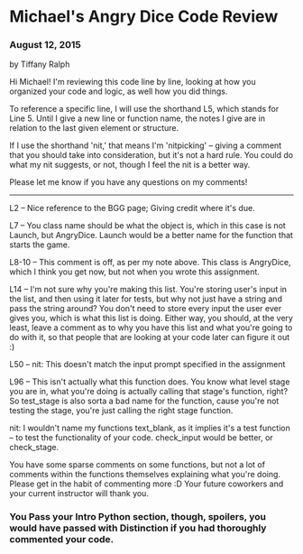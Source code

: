 # Michael's Angry Dice Code Review
### August 12, 2015
by Tiffany Ralph

Hi Michael! I'm reviewing this code line by line, looking at how you organized your code and logic, as well how you did things.

To reference a specific line, I will use the shorthand L5, which stands for Line 5. Until I give a new line or function name, the notes I give are in relation to the last given element or structure.

If I use the shorthand 'nit,' that means I'm 'nitpicking' – giving a comment that you should take into consideration, but it's not a hard rule. You could do what my nit suggests, or not, though I feel the nit is a better way.

Please let me know if you have any questions on my comments! 

---

L2 – Nice reference to the BGG page; Giving credit where it's due.

L7 – You class name should be what the object is, which in this case is not Launch, but AngryDice. Launch would be a better name for the function that starts the game.

L8-10 – This comment is off, as per my note above. This class is AngryDice, which I think you get now, but not when you wrote this assignment.

L14 – I'm not sure why you're making this list. You're storing user's input in the list, and then using it later for tests, but why not just have a string and pass the string around? You don't need to store every input the user ever gives you, which is what this list is doing. Either way, you should, at the very least, leave a comment as to why you have this list and what you're going to do with it, so that people that are looking at your code later can figure it out :)

L50 – nit: This doesn't match the input prompt specified in the assignment

L96 – This isn't actually what this function does. You know what level stage you are in, what you're doing is actually calling that stage's function, right? So test_stage is also sorta a bad name for the function, cause you're not testing the stage, you're just calling the right stage function.

nit: I wouldn't name my functions text_blank, as it implies it's a test function – to test the functionality of your code. check_input would be better, or check_stage.

You have some sparse comments on some functions, but not a lot of comments within the functions themselves explaining what you're doing. Please get in the habit of commenting more :D Your future coworkers and your current instructor will thank you.

### You Pass your Intro Python section, though, spoilers, you would have passed with Distinction if you had thoroughly commented your code.

